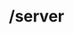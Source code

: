 ---
title: /server
position: 4.5
type: get
description: Lấy thông tin console log
left_code_blocks:
  - code_block: |-
      r = requests.get("http://portalurl/api/v1/server/{instance_id}/get_console_log/", token="YOUR_TOKEN_KEY")
      print r.text
    title: Python
    language: python
right_code_blocks:
  - code_block: |-
      {
        "console_log": "string"
      }

    title: Response
    language: json
---